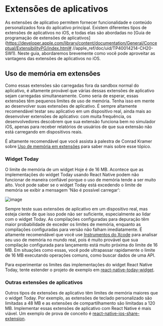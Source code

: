 # Extensões de aplicativos

As extensões de aplicativo permitem fornecer funcionalidade e conteúdo personalizados fora do aplicativo principal. Existem diferentes tipos de extensões de aplicativos no iOS, e todas elas são abordadas no [Guia de programação de extensões de aplicativos](https://developer.apple.com/library/content/documentation/General/Conceptual/ExtensibilityPG/index.html# //apple_ref/doc/uid/TP40014214-CH20-SW1). Neste guia, abordaremos brevemente como você pode aproveitar as vantagens das extensões de aplicativos no iOS.

## Uso de memória em extensões

Como essas extensões são carregadas fora da sandbox normal do aplicativo, é altamente provável que várias dessas extensões de aplicativo sejam carregadas simultaneamente. Como seria de esperar, essas extensões têm pequenos limites de uso de memória. Tenha isso em mente ao desenvolver suas extensões de aplicativo. É sempre altamente recomendável testar seu aplicativo em um dispositivo real, ainda mais ao desenvolver extensões de aplicativo: com muita frequência, os desenvolvedores descobrem que sua extensão funciona bem no simulador iOS, apenas para receber relatórios de usuários de que sua extensão não está carregando em dispositivos reais.

É altamente recomendável que você assista à palestra de Conrad Kramer sobre [Uso de memória em extensões](https://www.youtube.com/watch?v=GqXMqn6MXrM) para saber mais sobre esse tópico.

### Widget Today

O limite de memória de um widget Hoje é de 16 MB. Acontece que as implementações do widget Today usando React Native podem não funcionar de maneira confiável porque o uso de memória tende a ser muito alto. Você pode saber se o widget Today está excedendo o limite de memória se exibir a mensagem 'Não é possível carregar':

![image](https://github.com/tavaresgerson/reactnativedocbr/assets/22455192/f3da10aa-01c1-413a-b65f-d3fe8b3a127c)

Sempre teste suas extensões de aplicativo em um dispositivo real, mas esteja ciente de que isso pode não ser suficiente, especialmente ao lidar com o widget Today. As compilações configuradas para depuração têm maior probabilidade de exceder os limites de memória, enquanto as compilações configuradas para versão não falham imediatamente. É altamente recomendável que você use [Instrumentos do Xcode](https://developer.apple.com/library/content/documentation/DeveloperTools/Conceptual/InstrumentsUserGuide/index.html) para analisar seu uso de memória no mundo real, pois é muito provável que sua compilação configurada para lançamento está muito próxima do limite de 16 MB. Em situações como essas, você pode ultrapassar rapidamente o limite de 16 MB executando operações comuns, como buscar dados de uma API.

Para experimentar os limites das implementações do widget React Native Today, tente estender o projeto de exemplo em [react-native-today-widget](https://github.com/matejkriz/react-native-today-widget/).

### Outras extensões de aplicativos

Outros tipos de extensões de aplicativo têm limites de memória maiores que o widget Today. Por exemplo, as extensões de teclado personalizado são limitadas a 48 MB e as extensões de compartilhamento são limitadas a 120 MB. Implementar essas extensões de aplicativo com React Native é mais viável. Um exemplo de prova de conceito é [react-native-ios-share-extension](https://github.com/andrewsardone/react-native-ios-share-extension).
